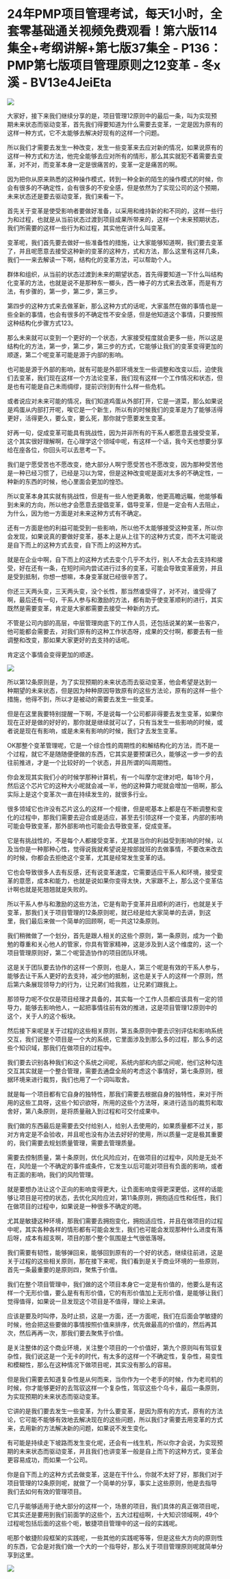 # 24年PMP项目管理考试，每天1小时，全套零基础通关视频免费观看！第六版114集全+考纲讲解+第七版37集全 - P136：PMP第七版项目管理原则之12变革 - 冬x溪 - BV13e4JeiEta

![](img/0e1b7712fe43de69d6eea68c72fb496d_0.png)

大家好，接下来我们继续分享的是，项目管理12原则中的最后一条，叫为实现预期未来状态而驱动变革，首先我们得要知道为什么需要去变革，一定是因为原有的这样一种方式，它不太能够去解决好现有的这样一个问题。

所以我们才需要去发生一种改变，发生一些变革来去应对新的情况，如果说原有的这样一种方式和方法，他完全能够去应对所有的情形，那么其实就犯不着需要去变革，对不对，而变革本身一定是很痛苦的，变革一定是痛苦的啊。

因为把你从原来熟悉的这种操作模式，转到一种全新的陌生的操作模式的时候，你会有很多的不确定性，会有很多的不安全感，但是依然为了实现公司的这个预期，未来状态还是要去驱动变革，我们来看一下。

首先关于变革是使受影响者要做好准备，以采用和维持新的和不同的，这样一些行为和过程，也就是从当前状态过渡到项目成果所带来的，这样一个未来预期状态，我们所需要的这样一些行为和过程，其实他在讲什么叫变革。

变革呢，我们首先要去做好一些准备性的措施，让大家能够知道啊，我们要去变革了，并且呢愿意去接受这种新的变革的这种方，式和方法，那么这里有这样几条，我们一一来去解读一下啊，结构化的变革方法，可以帮助个人。

群体和组织，从当前的状态过渡到未来的期望状态，首先得要知道一下什么叫结构化变革的方法，也就是说不是那种东一榔头，西一棒子的方式来去改革，而是有方法，有步骤的，第一步，第二步，第三步。

第四步的这种方式来去做革新，那么这种方式的话呢，大家虽然在做的事情也是一些全新的事情，也会有很多的不确定性不安全感，但是他知道这个事情，只要按照这种结构化步骤方式123。

那么未来就可以变到一个更好的一个状态，大家接受程度就会更多一些，所以这是结构化的方法，第一步，第二步，第三步的方式，它能够让我们的变革变得更加的顺遂，第二个呢变革可能是源于内部的影响。

也可能是源于外部的影响，就有可能是外部环境发生一些调整和改变以后，迫使我们去变革，我们现在这样一个方法论变革，我们现有这样一个工作情况和状态，但是也有可能是自己未雨绸缪，提前识别到有什么样一些危机。

或者说应对未来可能的情况，我们知道鸡蛋从外部打开，它是一道菜，那么如果说是鸡蛋从内部打开呢，唉它是一个新生，所以有的时候我们的变革是为了能够活得更好，活得更久，要么变，要么死，那你就宁愿要发生变革。

好再一句，促成变革可能具有挑战性，因为并非所有的干系人都愿意去接受变革，这个其实很好理解啊，在心理学这个领域中呢，有这样一个话，我今天也想要分享给在座各位，你回头可以去思考一下。

我们是宁愿受苦也不愿改变，绝大部分人啊宁愿受苦也不愿改变，因为那种受苦他是一种已经习惯了，已经是习以为常，但是这种改变呢是面对太多的不确定性，一种新的东西的时候，他心里面会更加的惶恐。

所以变革本身其实就有挑战性，但是有一些人他更勇敢，他更高瞻远瞩，他能够看到未来的方向，所以他才会愿意去提倡变革，倡导变革，但是一定会有人去阻止，为什么，因为他一方面是对未来这种方式有不确定。

还有一方面是他的利益可能受到一些影响，所以他不太能够接受这种变革，所以你会发现，如果说真的要做好变革，基本上是从上往下的这种方式变，而不太可能说是自下而上的这种方式去变，自下而上的这种方式。

就是在企业中啊，自下而上的这种方式去变个几乎不太行，别人不太会去支持和接受，好在还有一条，在短时间内尝试进行过多的变革，可能会导致变革疲劳，并且是受到抵制，你想一想嘛，本身变革就已经很辛苦了。

你还三天两头变，三天两头变，没个长性，那当然谁受得了，对不对，谁受得了啊，最后还有一句，干系人参与和激励的方法，都有助于使变革顺利的进行，其实既然是需要变革，肯定是大家都需要去接受一种新的方式。

不管是公司内部的高层，中层管理岗底下的工作人员，还包括说某的某一些客户，他可能都会需要去，对我们原有的这种工作状态呀，成果的交付啊，都要去有一些调整和改变，那如果大家更好的去支持的话呢。

肯定这个事情会变得更加的顺遂。

![](img/0e1b7712fe43de69d6eea68c72fb496d_2.png)

所以第12条原则是，为了实现预期的未来状态而去驱动变革，他会希望是达到一种期望的未来状态，但是因为种种原因导致原有的这些方法论，原有的这样一些个措施，他得不到，所以才是被动的需要去发生一些变革。

但是在这里我要特别提醒一下啊，不是说每一个公司都非得要去发生变革，如果你现在正好是做的好好的，那你就是继续就可以了，只有当发生一些影响的时候，或者说是现在有影响，或是未来有影响的时候，我们才去发生变革。

OK那整个变革管理呢，它是一个综合性的周期性的和解结构化的方法，而不是一个过程，就它不是随随便便做的东西，它其实是要预谋已久，能够这一步一步的去往前推进，才是一个比较好的一个状态，并且所谓的叫周期性。

你会发现其实我们小的时候学那种计算机，有一个叫摩尔定律对吧，每18个月，然后这个芯片它的这种大小呢就会减一半，他的这种算力呢就会增加一倍啊，那么实际上是这个变革次一直在持续发生的，就很多行业。

很多领域它也许没有芯片这么的这样一个规律，但是呢基本上都是在不断调整和变化的过程中，那我们需要去迎合或是适应，甚至去引领这样一个变革，内部的影响可能会导致变革，那外部影响也可能会去导致变革，促成变革。

它是有挑战性的，不是每个人都接受变革，尤其是当你的利益受到影响的时候，以及当你是一种那种心性，觉得说我就希望说是按部就班的去做事情，不要改来改去的时候，你都会去拒绝这个变革，尤其是经常发生变革的话。

它也会导致很多人去有反感，还有说变革速度，它需要适应干系人和环境，接受变革的意愿，成本和能力，也就是说如果你变得太快，大家跟不上，那么这个变革估计啊也就是死翘翘就是失败的。

所以干系人参与和激励的这些方法，它是有助于变革并且顺利的进行，也就是关于变革，那我们关于项目管理的12条原则呢，就已经是给大家简单的去讲，到这里，我们最后来做一个简单的回顾啊，呃一共这12条原则。

我们稍微做了一个划分，首先是跟人相关的这些个原则，第一条原则，成为一个勤勉的尊重和关心他人的管家，你具有管家精神，这是涉及到人这个维度的，这一个项目管理原则好，第二个呢营造协作的项目团队环境。

这是关于团队要去协作的这样一个原则，也是人，第三个呢是有效的干系人参与，能够去让干系人更好的去支持，减少他的抵制，这也是关于人的这样一个原则，然后第六条展现领导力的行为，让兄弟们给我胜，让兄弟们跟我上。

那领导力呢不仅仅是项目经理才具备的，其实每一个工作人员都应该具有一定的领导力，能够去影响他人，一起把事情往前有效的推进，这是项目管理12原则中的这个，关于人的这个板块。

然后接下来呢是关于过程的这些相关原则，第五条原则中要去识别评估和影响系统交互，我们说整个项目是一个大的系统，它里面涉及到那么多的过程，那么多的这些个知识域，那我们在做项目的过程中。

我们要去识别各种我们和这个系统之间呢，系统内部和内部之间呢，他们这种勾连交互其实就是一个整合管理，需要去通盘全局的考虑这个事情好，第七条原则，根据环境来进行裁剪，我们也用了一个词叫取舍。

就是每一个项目都有它自身的独特性，那我们需要去根据自身的独特性，来对于所用的这些工具呀，这些个知识欲呀，所用的这些个方法呀，来进行适当的裁剪和取舍好，第八条原则，是将质量融入到过程和可交付成果中。

我们做的东西最后是需要去交付给别人，给别人去使用的，如果质量都不过关，那对方肯定是不会验收，并且呢也没有办法去好好的使用，所以质量一定是极其重要的，我们需要去规划质量管理，需要去管理质量。

需要去控制质量，第十条原则，优化风险应对，在做项目的过程中，风险是无处不在，风险是一个不确定的事件或条件，它发生以后可能对项目有负面的影响，或者有正面的影响，我们的风险管理。

就是要想办法让这个正向的影响变得更大，让负面影响变得更深更低，这样的话能够让项目是可控的状态，去优化风险应对，第11条原则，拥抱适应性和任性，我们在做项目的过程中，如果说是一种很多不确定的嗯。

尤其是敏捷这种环境，那我们需要去拥抱变化，拥抱适应性，并且在做项目的过程中呢，其实各种各样的情形都有可能会发生，我们也可能会发现那种什么进度有落后呀，成本有超支啊，项目的那个整个氛围是士气很低落呀。

我们需要有韧性，能够弹回来，能够回到原有的一个好的状态，继续往前进，这是关于过程的这些相关原则，那在接下来呢，我们看到是关于商业环境的一些原则，首先一条最重要的是原则四，聚焦于价值。

我们在整个项目管理中，我们做的这个项目本身它一定是有价值的，他要么是有这样一个无形价值，要么是有有形价值，它的有形价值加上无形价值，是能够让我们觉得值得，如果说一旦发现这个项目是不值得，理论上来讲。

应该是要及时叫停，及时止损，这是一方面，还一方面呢，我们在后面会学敏捷的时候，他会把这些要做的事情按照价值来排序，优先做最高的价值的，然后再其次，然后再再一次，那我们要去聚焦于价值。

是关注整体的这个商业环境，关注整个项目的一个价值好，第九个原则叫有驾驭复杂性，我们说这是一个无卡的时代，有太多的这样一个不确定性，复杂性，易变性和模糊性，那么在这种情况下做项目呢，其实没有那么的容易。

但是我们需要去知道复杂性是从何而来，当你作为一个老手的时候，作为老司机的时候，你才能够更好的去驾驭这样一个复杂性，驾驭这些个乌卡，最后一条原则，为实现预期的未来状态而驱动变革。

它讲的是我们要去发生一些变革，为什么要变革，是因为原有的方式，原有的方法论，它可能不能够有效地去解决现在的这些问题，所以我们才需要去用变革的方式来，去用新的方法解决新的问题，如果说不发生变化。

有可能是持续走下坡路而发生变化呢，还会有一线生机，所以你才会说，为实现预期的未来状态而驱动变革，并且我们也讲变革一般是自上而下的这种方式，变革会更容易成功，而如果一个公司。

你是自下而上的这种方式去做变革，这是在干什么，你就不太好了好，那我们对于项目管理的12条原则呢，就做了一个简单的分享，事实上这些原则，他是去指导我们去如何有效的管理项目。

它几乎能够适用于绝大部分的这样一个，场景的项目，我们具体的真正做项目呢，它其实还是要用到我们前面学的这些个，五大过程组啊，十大知识领域啊，49个过程呢包括后面的这些个呃，敏捷项目管理中的这一段的实践呢。

呃那个敏捷阶段框架的实践呢，一些其他的实践呢等等，但是这些大方向的原则性的东西，它会是对我们做一个大的一个指导好，那么关于项目管理原则呢就简单分享到这里。



![](img/0e1b7712fe43de69d6eea68c72fb496d_4.png)